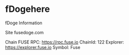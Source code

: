 # fDogehere
fDoge Information

Site fusedoge.com

Chain FUSE
RPC: https://rpc.fuse.io
ChainId: 122
Explorer: https://explorer.fuse.io
Symbol: Fuse
